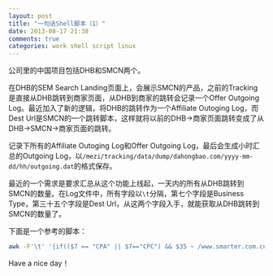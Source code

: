 ```yaml
---
layout: post
title: "一句话Shell脚本（1）"
date: 2013-08-17 21:38
comments: true
categories: work shell script linux
---
```

公司里的中国项目包括DHB和SMCN两个。

在DHB的SEM Search Landing页面上，会展示SMCN的产品，之前的Tracking是直接从DHB跳转到商家页面，从DHB到商家的跳转会记录一个Offer Outgoing Log。最近加入了新的逻辑，将DHB的跳转作为一个Affiliate Outoging Log，而Dest Url是SMCN的一个跳转脚本，这样就将以前的DHB->商家页面跳转变成了从DHB->SMCN->商家页面的跳转。

记录下所有的Affiliate Outoging Log和Offer Outgoing Log，最后会生成小时汇总的Outgoing Log，以```/mezi/tracking/data/dump/dahongbao.com/yyyy-mm-dd/hh/outgoing.dat```的格式保存。

最近的一个需求是要求汇总从这个功能上线起，一天内的所有从DHB跳转到SMCN的数量。在Log文件中，所有字段以```\t```分隔，第七个字段是Business Type，第三十五个字段是Dest Url，从这两个字段入手，就能获取从DHB跳转到SMCN的数量了。

下面是一个参考的脚本：

``` bash
awk -F'\t' '{if(($7 == "CPA" || $7=="CPC") && $35 ~ /www.smarter.com.cn/){print $7,$35}}' /mezi/tracking/data/dump/dahongbao.com/2013-08-15/0[6789]/outgoing.dat /mezi/tracking/data/dump/dahongbao.com/2013-08-15/[12]*/outgoing.dat /mezi/tracking/data/dump/dahongbao.com/2013-08-16/*/outgoing.dat | wc -l
```

Have a nice day！